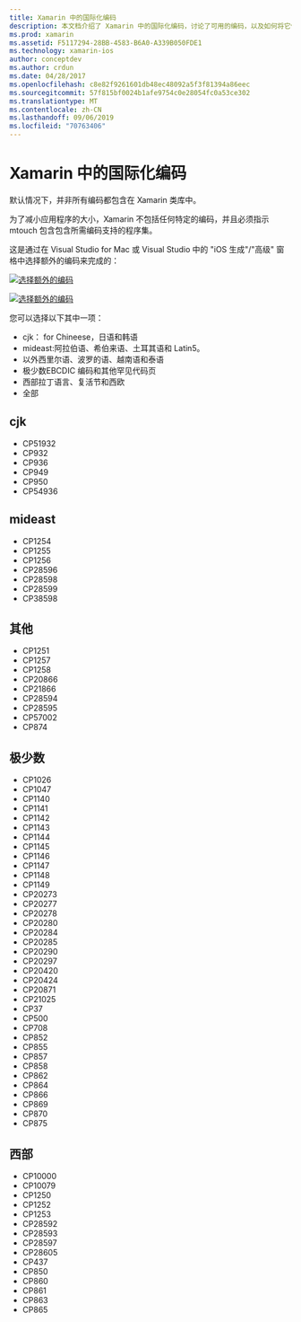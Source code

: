 ```yaml
---
title: Xamarin 中的国际化编码
description: 本文档介绍了 Xamarin 中的国际化编码，讨论了可用的编码，以及如何将它们添加到应用中。
ms.prod: xamarin
ms.assetid: F5117294-28BB-4583-B6A0-A339B050FDE1
ms.technology: xamarin-ios
author: conceptdev
ms.author: crdun
ms.date: 04/28/2017
ms.openlocfilehash: c8e82f9261601db48ec48092a5f3f81394a86eec
ms.sourcegitcommit: 57f815bf0024b1afe9754c0e28054fc0a53ce302
ms.translationtype: MT
ms.contentlocale: zh-CN
ms.lasthandoff: 09/06/2019
ms.locfileid: "70763406"
---
```

# <a name="internationalization-encodings-in-xamarinios"></a>Xamarin 中的国际化编码

默认情况下，并非所有编码都包含在 Xamarin 类库中。

为了减小应用程序的大小，Xamarin 不包括任何特定的编码，并且必须指示 mtouch 包含包含所需编码支持的程序集。

这是通过在 Visual Studio for Mac 或 Visual Studio 中的 "iOS 生成"/"高级" 窗格中选择额外的编码来完成的：

 [![](encodings-images/00.png "选择额外的编码")](encodings-images/00.png#lightbox)

 [![](encodings-images/00a.png "选择额外的编码")](encodings-images/00a.png#lightbox)

您可以选择以下其中一项：

- cjk： for Chineese，日语和韩语
- mideast:阿拉伯语、希伯来语、土耳其语和 Latin5。
- 以外西里尔语、波罗的语、越南语和泰语
- 极少数EBCDIC 编码和其他罕见代码页
- 西部拉丁语言、复活节和西欧
- 全部

 <a name="cjk" />

## <a name="cjk"></a>cjk

- CP51932
- CP932
- CP936
- CP949
- CP950
- CP54936

 <a name="mideast" />

## <a name="mideast"></a>mideast

- CP1254
- CP1255
- CP1256
- CP28596
- CP28598
- CP28599
- CP38598

 <a name="other" />

## <a name="other"></a>其他

- CP1251
- CP1257
- CP1258
- CP20866
- CP21866
- CP28594
- CP28595
- CP57002
- CP874

 <a name="rare" />

## <a name="rare"></a>极少数

- CP1026
- CP1047
- CP1140
- CP1141
- CP1142
- CP1143
- CP1144
- CP1145
- CP1146
- CP1147
- CP1148
- CP1149
- CP20273
- CP20277
- CP20278
- CP20280
- CP20284
- CP20285
- CP20290
- CP20297
- CP20420
- CP20424
- CP20871
- CP21025
- CP37
- CP500
- CP708
- CP852
- CP855
- CP857
- CP858
- CP862
- CP864
- CP866
- CP869
- CP870
- CP875

 <a name="west" />

## <a name="west"></a>西部

- CP10000
- CP10079
- CP1250
- CP1252
- CP1253
- CP28592
- CP28593
- CP28597
- CP28605
- CP437
- CP850
- CP860
- CP861
- CP863
- CP865
